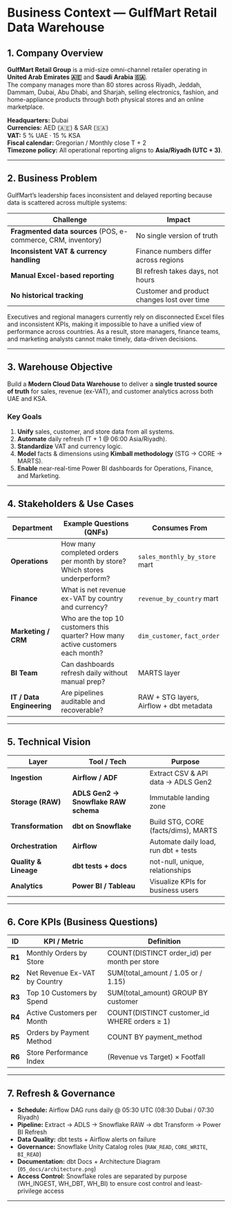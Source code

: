 # Business Context — GulfMart Retail Data Warehouse

## 1. Company Overview
**GulfMart Retail Group** is a mid-size omni-channel retailer operating in **United Arab Emirates 🇦🇪** and **Saudi Arabia 🇸🇦**.  
The company manages more than 80 stores across Riyadh, Jeddah, Dammam, Dubai, Abu Dhabi, and Sharjah, selling electronics, fashion, and home-appliance products through both physical stores and an online marketplace.

**Headquarters:** Dubai  
**Currencies:** AED (🇦🇪) & SAR (🇸🇦)  
**VAT:** 5 % UAE · 15 % KSA  
**Fiscal calendar:** Gregorian / Monthly close T + 2  
**Timezone policy:** All operational reporting aligns to **Asia/Riyadh (UTC + 3)**.

---

## 2. Business Problem

GulfMart’s leadership faces inconsistent and delayed reporting because data is scattered across multiple systems:

| Challenge | Impact |
|------------|---------|
| **Fragmented data sources** (POS, e-commerce, CRM, inventory) | No single version of truth |
| **Inconsistent VAT & currency handling** | Finance numbers differ across regions |
| **Manual Excel-based reporting** | BI refresh takes days, not hours |
| **No historical tracking** | Customer and product changes lost over time |

Executives and regional managers currently rely on disconnected Excel files and inconsistent KPIs, making it impossible to have a unified view of performance across countries.
As a result, store managers, finance teams, and marketing analysts cannot make timely, data-driven decisions.

---

## 3. Warehouse Objective

Build a **Modern Cloud Data Warehouse** to deliver a **single trusted source of truth** for sales, revenue (ex-VAT), and customer analytics across both UAE and KSA.

### Key Goals
1. **Unify** sales, customer, and store data from all systems.  
2. **Automate** daily refresh (T + 1 @ 06:00 Asia/Riyadh).  
3. **Standardize** VAT and currency logic.  
4. **Model** facts & dimensions using **Kimball methodology** (STG → CORE → MARTS).  
5. **Enable** near-real-time Power BI dashboards for Operations, Finance, and Marketing.

---

## 4. Stakeholders & Use Cases

| Department | Example Questions (QNFs) | Consumes From |
|-------------|--------------------------|---------------|
| **Operations** | How many completed orders per month by store? Which stores underperform? | `sales_monthly_by_store` mart |
| **Finance** | What is net revenue ex-VAT by country and currency? | `revenue_by_country` mart |
| **Marketing / CRM** | Who are the top 10 customers this quarter? How many active customers each month? | `dim_customer`, `fact_order` |
| **BI Team** | Can dashboards refresh daily without manual prep? | MARTS layer |
| **IT / Data Engineering** | Are pipelines auditable and recoverable? | RAW + STG layers, Airflow + dbt metadata |

---

## 5. Technical Vision

| Layer | Tool / Tech | Purpose |
|--------|--------------|----------|
| **Ingestion** | **Airflow / ADF** | Extract CSV & API data → ADLS Gen2 |
| **Storage (RAW)** | **ADLS Gen2 → Snowflake RAW schema** | Immutable landing zone |
| **Transformation** | **dbt on Snowflake** | Build STG, CORE (facts/dims), MARTS |
| **Orchestration** | **Airflow** | Automate daily load, run dbt + tests |
| **Quality & Lineage** | **dbt tests + docs** | not-null, unique, relationships |
| **Analytics** | **Power BI / Tableau** | Visualize KPIs for business users |

---

## 6. Core KPIs (Business Questions)

| ID | KPI / Metric | Definition |
|----|---------------|-------------|
| **R1** | Monthly Orders by Store | COUNT(DISTINCT order_id) per month per store |
| **R2** | Net Revenue Ex-VAT by Country | SUM(total_amount / 1.05 or / 1.15) |
| **R3** | Top 10 Customers by Spend | SUM(total_amount) GROUP BY customer |
| **R4** | Active Customers per Month | COUNT(DISTINCT customer_id WHERE orders ≥ 1) |
| **R5** | Orders by Payment Method | COUNT BY payment_method |
| **R6** | Store Performance Index | (Revenue vs Target) × Footfall |

---

## 7. Refresh & Governance

- **Schedule:** Airflow DAG runs daily @ 05:30 UTC (08:30 Dubai / 07:30 Riyadh)  
- **Pipeline:** Extract → ADLS → Snowflake RAW → dbt Transform → Power BI Refresh  
- **Data Quality:** dbt tests + Airflow alerts on failure  
- **Governance:** Snowflake Unity Catalog roles (`RAW_READ`, `CORE_WRITE`, `BI_READ`)  
- **Documentation:** dbt Docs + Architecture Diagram (`05_docs/architecture.png`)
- **Access Control:** Snowflake roles are separated by purpose (WH_INGEST, WH_DBT, WH_BI) to ensure cost control and least-privilege access
---